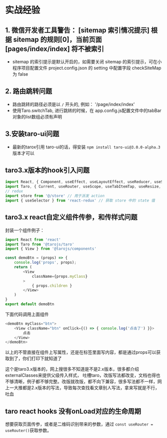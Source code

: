 # 实战经验

## 1. 微信开发者工具警告： [sitemap 索引情况提示] 根据 sitemap 的规则[0]，当前页面 [pages/index/index] 将不被索引

- sitemap 的索引提示是默认开启的，如需要关闭 sitemap 的索引提示，可在小程序项目配置文件 project.config.json 的 setting 中配置字段 checkSiteMap为 false

## 2. 路由跳转问题

- 路由跳转的路径必须是以 `/` 开头的, 例如： '/page/index/index'
- 使用Taro.switchTab, 进行跳转的时候，在 app.config.js配置文件中的tabBar对象的list数组必须有声明

## 3.安装taro-ui问题

- 最新的tarox引用 taro-ui的话，得安装 `npm install taro-ui@3.0.0-alpha.3` 版本才可以

## taro3.x版本的hook引入问题

```js
import React, { Component, useEffect, useLayoutEffect, useReducer, useState, useContext, useRef, useCallback, useMemo, } from 'react'
import Taro, { Current, useRouter, useScope, useTabItemTap, useResize, useReachBottom, usePullDownRefresh, useDidHide, useDidShow, useRouter, usePageScroll } from '@tarojs/taro'
// redux
import store from '@/store' // 用于派发 action
import { useSelector } from 'react-redux' // 获取 store 中的 state 值
```

## taro3.x react自定义组件传参，和传样式问题

封装一个组件例子：
```js
import React from 'react'
import Taro from '@tarojs/taro'
import { View } from '@tarojs/components'

const demoBtn = (props) => {
    console.log('props', props);
    return (
        <View
            className={props.myClass}
        >
            { props.children }
        </View>
    )
}
export default demoBtn
```

下面代码调用上面组件

```js
<demoBtn myClass="btn">
    <View className="btn" onClick={() => { console.log('点击了') }}>
        点击
    </View>
</demoBtn>
```

以上的不管直接在组件上写属性，还是在标签里面写内容，都是通过props可以获取到了，你们打印下就知道了

这个是taro3.x版本的，网上搜很多不知道是不是2.x版本，很多都介绍externalClasses来提供父级传入样式， 吐槽taro，改版写法都改变，文档也得也不够清晰，例子都不够完整。改版就改版，都不向下兼容，很多写法都不一样，网上一大推都是2.x版本的写法，导致每次查找看文章别人写法，拿来写就是不行，吐血

## taro react hooks 没有onLoad对应的生命周期

想要获取页面传参，或者是二维码识别带来的参数，通过 `const useRouter = useRouter()`获取参数。
